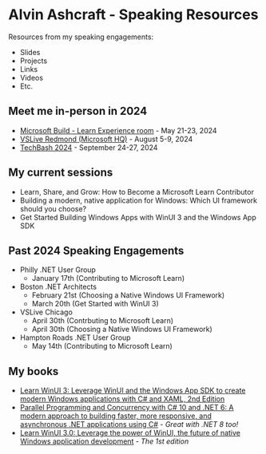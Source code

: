 # Alvin Ashcraft - Speaking Resources

Resources from my speaking engagements:

- Slides
- Projects
- Links
- Videos
- Etc.

## Meet me in-person in 2024

- [Microsoft Build - Learn Experience room](https://build.microsoft.com/) - May 21-23, 2024
- [VSLive Redmond (Microsoft HQ)](https://vslive.com/events/microsofthq-2024/home.aspx) - August 5-9, 2024
- [TechBash 2024](https://techbash.com/) - September 24-27, 2024

## My current sessions

- Learn, Share, and Grow: How to Become a Microsoft Learn Contributor
- Building a modern, native application for Windows: Which UI framework should you choose?
- Get Started Building Windows Apps with WinUI 3 and the Windows App SDK

## Past 2024 Speaking Engagements

- Philly .NET User Group
  - January 17th (Contributing to Microsoft Learn)
- Boston .NET Architects
  - February 21st (Choosing a Native Windows UI Framework)
  - March 20th (Get Started with WinUI 3)
- VSLive Chicago
  - April 30th (Contrbuting to Microsoft Learn)
  - April 30th (Choosing a Native Windows UI Framework)
- Hampton Roads .NET User Group
  - May 14th (Contributing to Microsoft Learn)

## My books

- [Learn WinUI 3: Leverage WinUI and the Windows App SDK to create modern Windows applications with C# and XAML, 2nd Edition](https://www.amazon.com/Learn-WinUI-Leverage-Windows-applications/dp/1805120069/)
- [Parallel Programming and Concurrency with C# 10 and .NET 6: A modern approach to building faster, more responsive, and asynchronous .NET applications using C#](https://www.amazon.com/Parallel-Programming-Concurrency-NET-asynchronous/dp/1803243678/) - *Great with .NET 8 too!*
- [Learn WinUI 3.0: Leverage the power of WinUI, the future of native Windows application development](https://www.amazon.com/Learn-WinUI-3-0-application-development/dp/1800208669/) - *The 1st edition*
